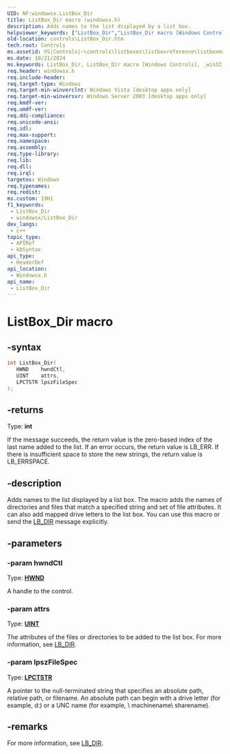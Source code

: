 ```yaml
---
UID: NF:windowsx.ListBox_Dir
title: ListBox_Dir macro (windowsx.h)
description: Adds names to the list displayed by a list box.
helpviewer_keywords: ["ListBox_Dir","ListBox_Dir macro [Windows Controls]","_win32_ListBox_Dir","_win32_ListBox_Dir_cpp","controls.ListBox_Dir","controls._win32_ListBox_Dir","windowsx/ListBox_Dir"]
old-location: controls\ListBox_Dir.htm
tech.root: Controls
ms.assetid: VS|Controls|~\controls\listboxes\listboxreference\listboxmacros\listbox_dir.htm
ms.date: 10/21/2024
ms.keywords: ListBox_Dir, ListBox_Dir macro [Windows Controls], _win32_ListBox_Dir, _win32_ListBox_Dir_cpp, controls.ListBox_Dir, controls._win32_ListBox_Dir, windowsx/ListBox_Dir
req.header: windowsx.h
req.include-header: 
req.target-type: Windows
req.target-min-winverclnt: Windows Vista [desktop apps only]
req.target-min-winversvr: Windows Server 2003 [desktop apps only]
req.kmdf-ver: 
req.umdf-ver: 
req.ddi-compliance: 
req.unicode-ansi: 
req.idl: 
req.max-support: 
req.namespace: 
req.assembly: 
req.type-library: 
req.lib: 
req.dll: 
req.irql: 
targetos: Windows
req.typenames: 
req.redist: 
ms.custom: 19H1
f1_keywords:
 - ListBox_Dir
 - windowsx/ListBox_Dir
dev_langs:
 - c++
topic_type:
 - APIRef
 - kbSyntax
api_type:
 - HeaderDef
api_location:
 - Windowsx.h
api_name:
 - ListBox_Dir
---
```


# ListBox_Dir macro

## -syntax

```cpp
int ListBox_Dir(
   HWND    hwndCtl,
   UINT    attrs,
   LPCTSTR lpszFileSpec
);
```

## -returns

Type: **int**

If the message succeeds, the return value is the zero-based index of the last name added to the list. If an error occurs, the return value is LB_ERR. If there is insufficient space to store the new strings, the return value is LB_ERRSPACE.


## -description

Adds names to the list displayed by a list box. The macro adds the names of directories and files that match a specified string and set of file attributes. It can also add mapped drive letters to the list box. You can use this macro or send the <a href="/windows/desktop/Controls/lb-dir">LB_DIR</a> message explicitly.

## -parameters

### -param hwndCtl

Type: <b><a href="/windows/desktop/WinProg/windows-data-types">HWND</a></b>

A handle to the control.

### -param attrs

Type: <b><a href="/windows/desktop/WinProg/windows-data-types">UINT</a></b>

The attributes of the files or directories to be added to the list box. For more information, see <a href="/windows/desktop/Controls/lb-dir">LB_DIR</a>.

### -param lpszFileSpec

Type: <b><a href="/windows/desktop/WinProg/windows-data-types">LPCTSTR</a></b>

A pointer to the null-terminated string that specifies an absolute path, relative path, or filename. An absolute path can begin with a drive letter (for example, d:\) or a UNC name (for example, \\ machinename\ sharename).

## -remarks

For more information, see <a href="/windows/desktop/Controls/lb-dir">LB_DIR</a>.
